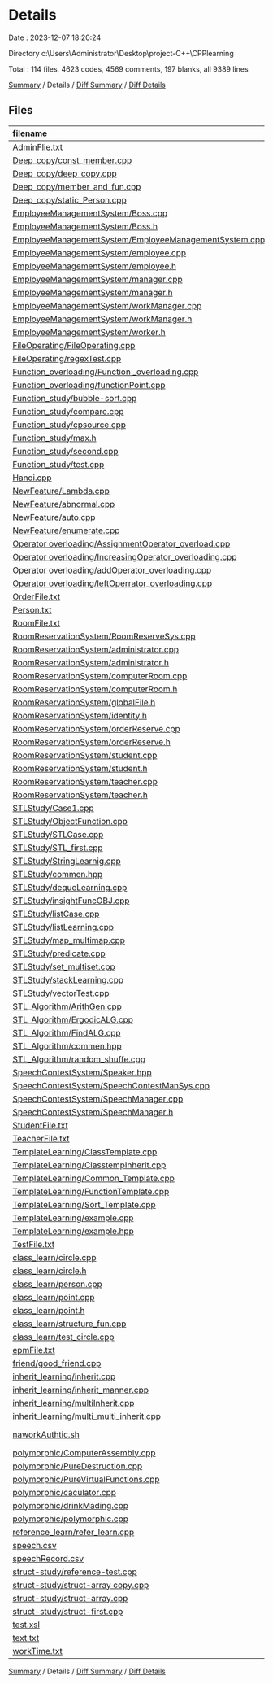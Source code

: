 # Details

Date : 2023-12-07 18:20:24

Directory c:\\Users\\Administrator\\Desktop\\project-C++\\CPPlearning

Total : 114 files,  4623 codes, 4569 comments, 197 blanks, all 9389 lines

[Summary](results.md) / Details / [Diff Summary](diff.md) / [Diff Details](diff-details.md)

## Files
| filename | language | code | comment | blank | total |
| :--- | :--- | ---: | ---: | ---: | ---: |
| [AdminFlie.txt](/AdminFlie.txt) | TXT | 1 | 0 | 0 | 1 |
| [Deep_copy/const_member.cpp](/Deep_copy/const_member.cpp) | C++ | 27 | 1 | 1 | 29 |
| [Deep_copy/deep_copy.cpp](/Deep_copy/deep_copy.cpp) | C++ | 0 | 103 | 6 | 109 |
| [Deep_copy/member_and_fun.cpp](/Deep_copy/member_and_fun.cpp) | C++ | 0 | 65 | 6 | 71 |
| [Deep_copy/static_Person.cpp](/Deep_copy/static_Person.cpp) | C++ | 0 | 45 | 2 | 47 |
| [EmployeeManagementSystem/Boss.cpp](/EmployeeManagementSystem/Boss.cpp) | C++ | 15 | 0 | 0 | 15 |
| [EmployeeManagementSystem/Boss.h](/EmployeeManagementSystem/Boss.h) | C++ | 12 | 0 | 0 | 12 |
| [EmployeeManagementSystem/EmployeeManagementSystem.cpp](/EmployeeManagementSystem/EmployeeManagementSystem.cpp) | C++ | 52 | 9 | 3 | 64 |
| [EmployeeManagementSystem/employee.cpp](/EmployeeManagementSystem/employee.cpp) | C++ | 15 | 0 | 0 | 15 |
| [EmployeeManagementSystem/employee.h](/EmployeeManagementSystem/employee.h) | C++ | 12 | 0 | 0 | 12 |
| [EmployeeManagementSystem/manager.cpp](/EmployeeManagementSystem/manager.cpp) | C++ | 15 | 0 | 0 | 15 |
| [EmployeeManagementSystem/manager.h](/EmployeeManagementSystem/manager.h) | C++ | 12 | 0 | 0 | 12 |
| [EmployeeManagementSystem/workManager.cpp](/EmployeeManagementSystem/workManager.cpp) | C++ | 536 | 15 | 8 | 559 |
| [EmployeeManagementSystem/workManager.h](/EmployeeManagementSystem/workManager.h) | C++ | 32 | 0 | 0 | 32 |
| [EmployeeManagementSystem/worker.h](/EmployeeManagementSystem/worker.h) | C++ | 13 | 0 | 0 | 13 |
| [FileOperating/FileOperating.cpp](/FileOperating/FileOperating.cpp) | C++ | 104 | 41 | 4 | 149 |
| [FileOperating/regexTest.cpp](/FileOperating/regexTest.cpp) | C++ | 0 | 43 | 3 | 46 |
| [Function_overloading/Function _overloading.cpp](/Function_overloading/Function%20_overloading.cpp) | C++ | 0 | 75 | 2 | 77 |
| [Function_overloading/functionPoint.cpp](/Function_overloading/functionPoint.cpp) | C++ | 48 | 7 | 1 | 56 |
| [Function_study/bubble-sort.cpp](/Function_study/bubble-sort.cpp) | C++ | 0 | 38 | 1 | 39 |
| [Function_study/compare.cpp](/Function_study/compare.cpp) | C++ | 16 | 2 | 0 | 18 |
| [Function_study/cpsource.cpp](/Function_study/cpsource.cpp) | C++ | 6 | 0 | 2 | 8 |
| [Function_study/max.h](/Function_study/max.h) | C++ | 2 | 0 | 0 | 2 |
| [Function_study/second.cpp](/Function_study/second.cpp) | C++ | 0 | 41 | 1 | 42 |
| [Function_study/test.cpp](/Function_study/test.cpp) | C++ | 0 | 19 | 0 | 19 |
| [Hanoi.cpp](/Hanoi.cpp) | C++ | 40 | 1 | 0 | 41 |
| [NewFeature/Lambda.cpp](/NewFeature/Lambda.cpp) | C++ | 0 | 45 | 3 | 48 |
| [NewFeature/abnormal.cpp](/NewFeature/abnormal.cpp) | C++ | 0 | 24 | 2 | 26 |
| [NewFeature/auto.cpp](/NewFeature/auto.cpp) | C++ | 47 | 35 | 1 | 83 |
| [NewFeature/enumerate.cpp](/NewFeature/enumerate.cpp) | C++ | 0 | 48 | 1 | 49 |
| [Operator overloading/AssignmentOperator_overload.cpp](/Operator%20overloading/AssignmentOperator_overload.cpp) | C++ | 162 | 3 | 6 | 171 |
| [Operator overloading/IncreasingOperator_overloading.cpp](/Operator%20overloading/IncreasingOperator_overloading.cpp) | C++ | 0 | 75 | 4 | 79 |
| [Operator overloading/addOperator_overloading.cpp](/Operator%20overloading/addOperator_overloading.cpp) | C++ | 0 | 49 | 0 | 49 |
| [Operator overloading/leftOperrator_overloading.cpp](/Operator%20overloading/leftOperrator_overloading.cpp) | C++ | 0 | 61 | 0 | 61 |
| [OrderFile.txt](/OrderFile.txt) | TXT | 1 | 0 | 1 | 2 |
| [Person.txt](/Person.txt) | TXT | 1 | 0 | 0 | 1 |
| [RoomFile.txt](/RoomFile.txt) | TXT | 3 | 0 | 0 | 3 |
| [RoomReservationSystem/RoomReserveSys.cpp](/RoomReservationSystem/RoomReserveSys.cpp) | C++ | 220 | 17 | 2 | 239 |
| [RoomReservationSystem/administrator.cpp](/RoomReservationSystem/administrator.cpp) | C++ | 617 | 16 | 3 | 636 |
| [RoomReservationSystem/administrator.h](/RoomReservationSystem/administrator.h) | C++ | 36 | 9 | 0 | 45 |
| [RoomReservationSystem/computerRoom.cpp](/RoomReservationSystem/computerRoom.cpp) | C++ | 27 | 0 | 1 | 28 |
| [RoomReservationSystem/computerRoom.h](/RoomReservationSystem/computerRoom.h) | C++ | 17 | 0 | 1 | 18 |
| [RoomReservationSystem/globalFile.h](/RoomReservationSystem/globalFile.h) | C++ | 5 | 5 | 0 | 10 |
| [RoomReservationSystem/identity.h](/RoomReservationSystem/identity.h) | C++ | 14 | 0 | 0 | 14 |
| [RoomReservationSystem/orderReserve.cpp](/RoomReservationSystem/orderReserve.cpp) | C++ | 66 | 14 | 0 | 80 |
| [RoomReservationSystem/orderReserve.h](/RoomReservationSystem/orderReserve.h) | C++ | 17 | 4 | 1 | 22 |
| [RoomReservationSystem/student.cpp](/RoomReservationSystem/student.cpp) | C++ | 373 | 18 | 3 | 394 |
| [RoomReservationSystem/student.h](/RoomReservationSystem/student.h) | C++ | 27 | 3 | 0 | 30 |
| [RoomReservationSystem/teacher.cpp](/RoomReservationSystem/teacher.cpp) | C++ | 196 | 2 | 3 | 201 |
| [RoomReservationSystem/teacher.h](/RoomReservationSystem/teacher.h) | C++ | 19 | 2 | 1 | 22 |
| [STLStudy/Case1.cpp](/STLStudy/Case1.cpp) | C++ | 0 | 118 | 1 | 119 |
| [STLStudy/ObjectFunction.cpp](/STLStudy/ObjectFunction.cpp) | C++ | 0 | 75 | 0 | 75 |
| [STLStudy/STLCase.cpp](/STLStudy/STLCase.cpp) | C++ | 0 | 90 | 1 | 91 |
| [STLStudy/STL_first.cpp](/STLStudy/STL_first.cpp) | C++ | 0 | 68 | 0 | 68 |
| [STLStudy/StringLearnig.cpp](/STLStudy/StringLearnig.cpp) | C++ | 174 | 39 | 2 | 215 |
| [STLStudy/commen.hpp](/STLStudy/commen.hpp) | C++ | 0 | 17 | 0 | 17 |
| [STLStudy/dequeLearning.cpp](/STLStudy/dequeLearning.cpp) | C++ | 0 | 160 | 2 | 162 |
| [STLStudy/insightFuncOBJ.cpp](/STLStudy/insightFuncOBJ.cpp) | C++ | 0 | 72 | 1 | 73 |
| [STLStudy/listCase.cpp](/STLStudy/listCase.cpp) | C++ | 0 | 56 | 0 | 56 |
| [STLStudy/listLearning.cpp](/STLStudy/listLearning.cpp) | C++ | 0 | 110 | 1 | 111 |
| [STLStudy/map_multimap.cpp](/STLStudy/map_multimap.cpp) | C++ | 0 | 163 | 2 | 165 |
| [STLStudy/predicate.cpp](/STLStudy/predicate.cpp) | C++ | 0 | 86 | 1 | 87 |
| [STLStudy/set_multiset.cpp](/STLStudy/set_multiset.cpp) | C++ | 0 | 195 | 0 | 195 |
| [STLStudy/stackLearning.cpp](/STLStudy/stackLearning.cpp) | C++ | 0 | 53 | 1 | 54 |
| [STLStudy/vectorTest.cpp](/STLStudy/vectorTest.cpp) | C++ | 0 | 242 | 2 | 244 |
| [STL_Algorithm/ArithGen.cpp](/STL_Algorithm/ArithGen.cpp) | C++ | 122 | 12 | 0 | 134 |
| [STL_Algorithm/ErgodicALG.cpp](/STL_Algorithm/ErgodicALG.cpp) | C++ | 0 | 68 | 0 | 68 |
| [STL_Algorithm/FindALG.cpp](/STL_Algorithm/FindALG.cpp) | C++ | 0 | 185 | 2 | 187 |
| [STL_Algorithm/commen.hpp](/STL_Algorithm/commen.hpp) | C++ | 69 | 0 | 1 | 70 |
| [STL_Algorithm/random_shuffe.cpp](/STL_Algorithm/random_shuffe.cpp) | C++ | 0 | 146 | 0 | 146 |
| [SpeechContestSystem/Speaker.hpp](/SpeechContestSystem/Speaker.hpp) | C++ | 41 | 0 | 0 | 41 |
| [SpeechContestSystem/SpeechContestManSys.cpp](/SpeechContestSystem/SpeechContestManSys.cpp) | C++ | 34 | 1 | 2 | 37 |
| [SpeechContestSystem/SpeechManager.cpp](/SpeechContestSystem/SpeechManager.cpp) | C++ | 310 | 29 | 4 | 343 |
| [SpeechContestSystem/SpeechManager.h](/SpeechContestSystem/SpeechManager.h) | C++ | 46 | 0 | 0 | 46 |
| [StudentFile.txt](/StudentFile.txt) | TXT | 7 | 0 | 1 | 8 |
| [TeacherFile.txt](/TeacherFile.txt) | TXT | 1 | 0 | 1 | 2 |
| [TemplateLearning/ClassTemplate.cpp](/TemplateLearning/ClassTemplate.cpp) | C++ | 85 | 14 | 1 | 100 |
| [TemplateLearning/ClasstempInherit.cpp](/TemplateLearning/ClasstempInherit.cpp) | C++ | 0 | 104 | 3 | 107 |
| [TemplateLearning/Common_Template.cpp](/TemplateLearning/Common_Template.cpp) | C++ | 0 | 155 | 2 | 157 |
| [TemplateLearning/FunctionTemplate.cpp](/TemplateLearning/FunctionTemplate.cpp) | C++ | 0 | 56 | 1 | 57 |
| [TemplateLearning/Sort_Template.cpp](/TemplateLearning/Sort_Template.cpp) | C++ | 0 | 156 | 3 | 159 |
| [TemplateLearning/example.cpp](/TemplateLearning/example.cpp) | C++ | 0 | 100 | 1 | 101 |
| [TemplateLearning/example.hpp](/TemplateLearning/example.hpp) | C++ | 376 | 18 | 7 | 401 |
| [TestFile.txt](/TestFile.txt) | TXT | 6 | 0 | 2 | 8 |
| [class_learn/circle.cpp](/class_learn/circle.cpp) | C++ | 28 | 0 | 1 | 29 |
| [class_learn/circle.h](/class_learn/circle.h) | C++ | 16 | 2 | 6 | 24 |
| [class_learn/person.cpp](/class_learn/person.cpp) | C++ | 0 | 26 | 5 | 31 |
| [class_learn/point.cpp](/class_learn/point.cpp) | C++ | 17 | 0 | 0 | 17 |
| [class_learn/point.h](/class_learn/point.h) | C++ | 15 | 1 | 6 | 22 |
| [class_learn/structure_fun.cpp](/class_learn/structure_fun.cpp) | C++ | 0 | 68 | 7 | 75 |
| [class_learn/test_circle.cpp](/class_learn/test_circle.cpp) | C++ | 36 | 2 | 2 | 40 |
| [epmFile.txt](/epmFile.txt) | TXT | 1 | 0 | 1 | 2 |
| [friend/good_friend.cpp](/friend/good_friend.cpp) | C++ | 79 | 3 | 7 | 89 |
| [inherit_learning/inherit.cpp](/inherit_learning/inherit.cpp) | C++ | 0 | 124 | 0 | 124 |
| [inherit_learning/inherit_manner.cpp](/inherit_learning/inherit_manner.cpp) | C++ | 0 | 149 | 7 | 156 |
| [inherit_learning/multiInherit.cpp](/inherit_learning/multiInherit.cpp) | C++ | 0 | 99 | 9 | 108 |
| [inherit_learning/multi_multi_inherit.cpp](/inherit_learning/multi_multi_inherit.cpp) | C++ | 0 | 37 | 0 | 37 |
| [naworkAuthtic.sh](/naworkAuthtic.sh) | Shell Script | 32 | 0 | 1 | 33 |
| [polymorphic/ComputerAssembly.cpp](/polymorphic/ComputerAssembly.cpp) | C++ | 125 | 6 | 3 | 134 |
| [polymorphic/PureDestruction.cpp](/polymorphic/PureDestruction.cpp) | C++ | 0 | 93 | 5 | 98 |
| [polymorphic/PureVirtualFunctions.cpp](/polymorphic/PureVirtualFunctions.cpp) | C++ | 0 | 37 | 2 | 39 |
| [polymorphic/caculator.cpp](/polymorphic/caculator.cpp) | C++ | 0 | 112 | 2 | 114 |
| [polymorphic/drinkMading.cpp](/polymorphic/drinkMading.cpp) | C++ | 0 | 88 | 1 | 89 |
| [polymorphic/polymorphic.cpp](/polymorphic/polymorphic.cpp) | C++ | 0 | 66 | 1 | 67 |
| [reference_learn/refer_learn.cpp](/reference_learn/refer_learn.cpp) | C++ | 133 | 40 | 1 | 174 |
| [speech.csv](/speech.csv) | CSV | 0 | 0 | 1 | 1 |
| [speechRecord.csv](/speechRecord.csv) | CSV | 0 | 0 | 1 | 1 |
| [struct-study/reference-test.cpp](/struct-study/reference-test.cpp) | C++ | 0 | 21 | 1 | 22 |
| [struct-study/struct-array copy.cpp](/struct-study/struct-array%20copy.cpp) | C++ | 0 | 32 | 2 | 34 |
| [struct-study/struct-array.cpp](/struct-study/struct-array.cpp) | C++ | 0 | 26 | 1 | 27 |
| [struct-study/struct-first.cpp](/struct-study/struct-first.cpp) | C++ | 51 | 14 | 4 | 69 |
| [test.xsl](/test.xsl) | XSL | 3 | 0 | 1 | 4 |
| [text.txt](/text.txt) | TXT | 6 | 0 | 1 | 7 |
| [workTime.txt](/workTime.txt) | TXT | 4 | 0 | 0 | 4 |

[Summary](results.md) / Details / [Diff Summary](diff.md) / [Diff Details](diff-details.md)